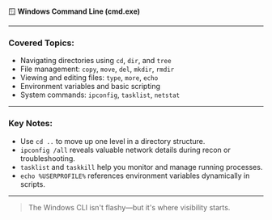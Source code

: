 🪟 **Windows Command Line (cmd.exe)**

---

### Covered Topics:
- Navigating directories using `cd`, `dir`, and `tree`
- File management: `copy`, `move`, `del`, `mkdir`, `rmdir`
- Viewing and editing files: `type`, `more`, `echo`
- Environment variables and basic scripting
- System commands: `ipconfig`, `tasklist`, `netstat`

---

### Key Notes:
- Use `cd ..` to move up one level in a directory structure.
- `ipconfig /all` reveals valuable network details during recon or troubleshooting.
- `tasklist` and `taskkill` help you monitor and manage running processes.
- `echo %USERPROFILE%` references environment variables dynamically in scripts.

---

> The Windows CLI isn't flashy—but it's where visibility starts.
